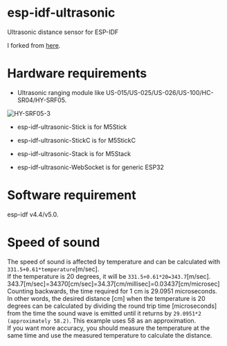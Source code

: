 # esp-idf-ultrasonic
Ultrasonic distance sensor for ESP-IDF

I forked from [here](https://github.com/UncleRus/esp-idf-lib/tree/master/examples/ultrasonic).   

# Hardware requirements
- Ultrasonic ranging module like US-015/US-025/US-026/US-100/HC-SR04/HY-SRF05.

![HY-SRF05-3](https://user-images.githubusercontent.com/6020549/61570755-a67eff80-aac9-11e9-9e9c-19e946fae39f.JPG)

- esp-idf-ultrasonic-Stick is for M5Stick

- esp-idf-ultrasonic-StickC is for M5StickC

- esp-idf-ultrasonic-Stack is for M5Stack

- esp-idf-ultrasonic-WebSocket is for generic ESP32

# Software requirement
esp-idf v4.4/v5.0.   


# Speed of sound
The speed of sound is affected by temperature and can be calculated with ```331.5+0.61*temperature```[m/sec].   
If the temperature is 20 degrees, it will be ```331.5+0.61*20=343.7```[m/sec].   
343.7[m/sec]=34370[cm/sec]=34.37[cm/millisec]=0.03437[cm/microsec]   
Counting backwards, the time required for 1 cm is 29.0951 microseconds.   
In other words, the desired distance [cm] when the temperature is 20 degrees can be calculated by dividing the round trip time [microseconds] from the time the sound wave is emitted until it returns by ```29.0951*2 (approximately 58.2)```.
This example uses 58 as an approximation.   
If you want more accuracy, you should measure the temperature at the same time and use the measured temperature to calculate the distance.   

